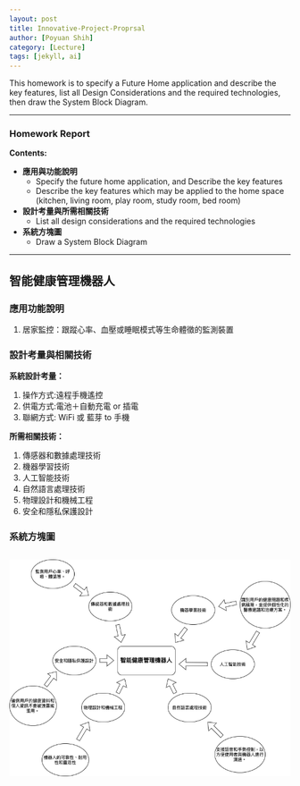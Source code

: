 ```yaml
---
layout: post
title: Innovative-Project-Proprsal
author: [Poyuan Shih]
category: [Lecture]
tags: [jekyll, ai]
---
```


This homework is to specify a Future Home application and describe the key features, list all Design Considerations and the required technologies, then draw the System Block Diagram.

---

### Homework Report
**Contents:**<br>
* **應用與功能說明**
  - Specify the future home application, and Describe the key features
  - Describe the key features which may be applied to the home space (kitchen, living room, play room, study room, bed room)
* **設計考量與所需相關技術**
  - List all design considerations and the required technologies
* **系統方塊圖**
  - Draw a System Block Diagram

---
## 智能健康管理機器人
### 應用功能說明
1. 居家監控：跟蹤心率、血壓或睡眠模式等生命體徵的監測裝置

### 設計考量與相關技術
**系統設計考量：**<br>
1. 操作方式:遠程手機遙控
2. 供電方式:電池＋自動充電 or 插電
3. 聯網方式: WiFi 或 藍芽 to 手機

**所需相關技術：**
1. 傳感器和數據處理技術
2. 機器學習技術
3. 人工智能技術
4. 自然語言處理技術
5. 物理設計和機械工程
6. 安全和隱私保護設計

### 系統方塊圖
![](https://raw.githubusercontent.com/poyuanshih/MCU-project/main/images/智能健康管理機器人.drawio.png)
---
